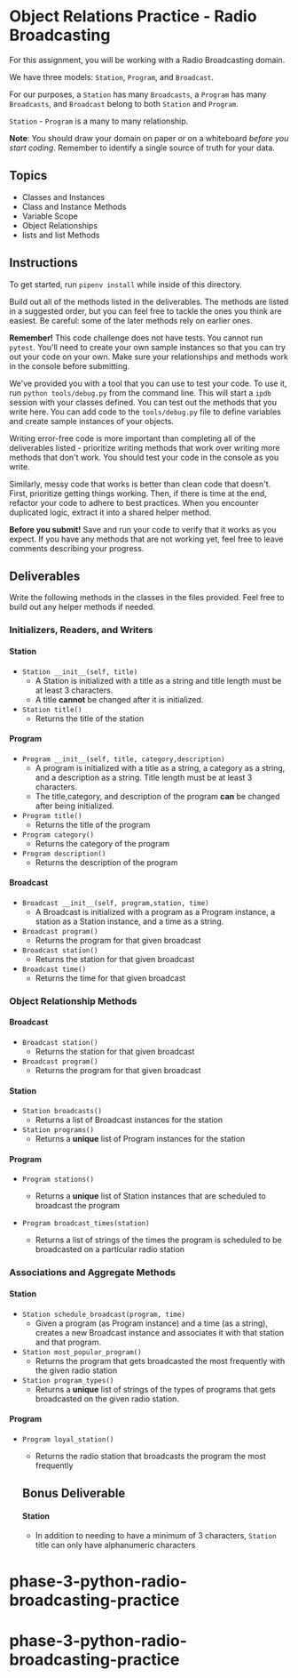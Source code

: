 # Object Relations Practice - Radio Broadcasting

For this assignment, you will be working with a Radio Broadcasting domain.

We have three models: `Station`, `Program`, and `Broadcast`.

For our purposes, a `Station` has many `Broadcasts`, a `Program` has many `Broadcasts`, and `Broadcast` belong to both `Station` and `Program`.

`Station` - `Program` is a many to many relationship.

**Note**: You should draw your domain on paper or on a whiteboard _before you start coding_. Remember to identify a single source of truth for your data.

## Topics

- Classes and Instances
- Class and Instance Methods
- Variable Scope
- Object Relationships
- lists and list Methods

## Instructions

To get started, run `pipenv install` while inside of this directory.

Build out all of the methods listed in the deliverables. The methods are listed in a suggested order, but you can feel free to tackle the ones you think are easiest. Be careful: some of the later methods rely on earlier ones.

**Remember!** This code challenge does not have tests. You cannot run `pytest`. You'll need to create your own sample instances so that you can try out your code on your own. Make sure your relationships and methods work in the console before submitting.

We've provided you with a tool that you can use to test your code. To use it, run `python tools/debug.py` from the command line. This will start a `ipdb` session with your classes defined. You can test out the methods that you write here. You can add code to the `tools/debug.py` file to define variables and create sample instances of your objects.

Writing error-free code is more important than completing all of the deliverables listed - prioritize writing methods that work over writing more methods that don't work. You should test your code in the console as you write.

Similarly, messy code that works is better than clean code that doesn't. First, prioritize getting things working. Then, if there is time at the end, refactor your code to adhere to best practices. When you encounter duplicated logic, extract it into a shared helper method.

**Before you submit!** Save and run your code to verify that it works as you expect. If you have any methods that are not working yet, feel free to leave comments describing your progress.

## Deliverables

Write the following methods in the classes in the files provided. Feel free to build out any helper methods if needed.

### Initializers, Readers, and Writers

#### Station

- `Station __init__(self, title)`
  - A Station is initialized with a title as a string and title length must be at least 3 characters.
  - A title **cannot** be changed after it is initialized.
- `Station title()`
  - Returns the title of the station

#### Program

- `Program __init__(self, title, category,description)`
  - A program is initialized with a title as a string, a category as a string, and a description as a string.  Title length must be at least 3 characters.
  - The title,category, and description of the program **can** be changed after being initialized.
- `Program title()`
  - Returns the title of the program
- `Program category()`
  - Returns the category of the program
- `Program description()`
  - Returns the description of the program

#### Broadcast

- `Broadcast __init__(self, program,station, time)`
  - A Broadcast is initialized with a program as a Program instance, a station as a Station instance, and a time as a string.
- `Broadcast program()`
  - Returns the program for that given broadcast
- `Broadcast station()`
  - Returns the station for that given broadcast
- `Broadcast time()`
  - Returns the time for that given broadcast

### Object Relationship Methods

#### Broadcast

- `Broadcast station()`
  - Returns the station for that given broadcast
- `Broadcast program()`
  - Returns the program for that given broadcast

#### Station

- `Station broadcasts()`
  - Returns a list of Broadcast instances for the station
- `Station programs()`
  - Returns a **unique** list of Program instances for the station

#### Program

- `Program stations()`
  - Returns a **unique** list of Station instances that are scheduled to broadcast the program

- `Program broadcast_times(station)`
  - Returns a list of strings of the times the program is scheduled to be broadcasted on a particular radio station

### Associations and Aggregate Methods

#### Station

- `Station schedule_broadcast(program, time)`
  - Given a program (as Program instance) and a time (as a string), creates a new Broadcast instance and associates it with that station and that program.
- `Station most_popular_program()`
  - Returns the program that gets broadcasted the most frequently with the given radio station
- `Station program_types()`
  - Returns a **unique** list of strings of the types of programs that gets broadcasted on the given radio station.

#### Program

- `Program loyal_station()`
  - Returns the radio station that broadcasts the program the most frequently

  ## Bonus Deliverable
  #### Station
  - In addition to needing to have a minimum of 3 characters, `Station` title can only have alphanumeric characters


# phase-3-python-radio-broadcasting-practice
# phase-3-python-radio-broadcasting-practice
